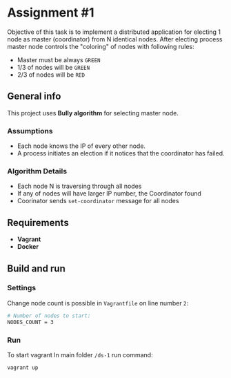 # Assignment #1

Objective of this task is to implement a distributed application for electing 1 node as master (coordinator) from N identical nodes. 
After electing process master node controls the "coloring" of nodes with following rules:

* Master must be always `GREEN`
* 1/3 of nodes will be `GREEN`
* 2/3 of nodes will be `RED`

## General info

This project uses **Bully algorithm** for selecting master node.

### Assumptions

* Each node knows the IP of every other node.
* A process initiates an election if it notices that the coordinator has failed.

### Algorithm Details

* Each node N is traversing through all nodes
* If any of nodes will have larger IP number, the Coordinator found
* Coorinator sends `set-coordinator` message for all nodes 

## Requirements

* **Vagrant**
* **Docker**

## Build and run

### Settings

Change node count is possible in `Vagrantfile` on line number `2`:

```bash
# Number of nodes to start:
NODES_COUNT = 3
```

### Run

To start vagrant In main folder `/ds-1` run command:

```bash
vagrant up
```
